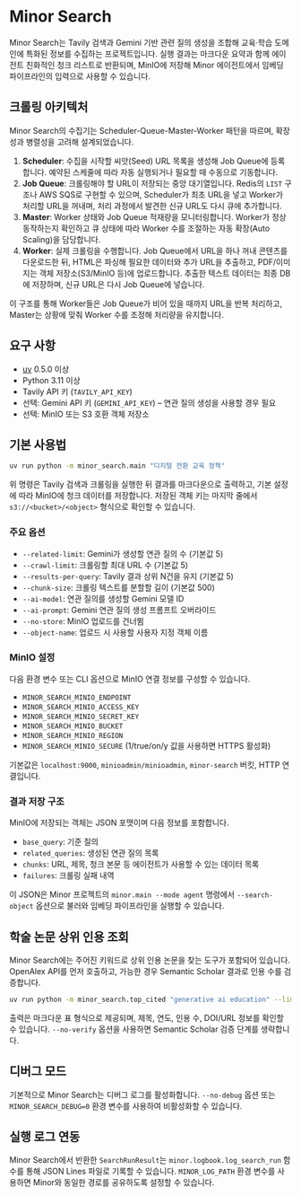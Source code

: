 # Minor Search

Minor Search는 Tavily 검색과 Gemini 기반 관련 질의 생성을 조합해 교육·학습 도메인에 특화된 정보를 수집하는 프로젝트입니다. 실행 결과는 마크다운 요약과 함께 에이전트 친화적인 청크 리스트로 반환되며, MinIO에 저장해 Minor 에이전트에서 임베딩 파이프라인의 입력으로 사용할 수 있습니다.

## 크롤링 아키텍처

Minor Search의 수집기는 Scheduler-Queue-Master-Worker 패턴을 따르며, 확장성과 병렬성을 고려해 설계되었습니다.

1. **Scheduler**: 수집을 시작할 씨앗(Seed) URL 목록을 생성해 Job Queue에 등록합니다. 예약된 스케줄에 따라 자동 실행되거나 필요할 때 수동으로 기동합니다.
2. **Job Queue**: 크롤링해야 할 URL이 저장되는 중앙 대기열입니다. Redis의 `LIST` 구조나 AWS SQS로 구현할 수 있으며, Scheduler가 최초 URL을 넣고 Worker가 처리할 URL을 꺼내며, 처리 과정에서 발견한 신규 URL도 다시 큐에 추가합니다.
3. **Master**: Worker 상태와 Job Queue 적재량을 모니터링합니다. Worker가 정상 동작하는지 확인하고 큐 상태에 따라 Worker 수를 조절하는 자동 확장(Auto Scaling)을 담당합니다.
4. **Worker**: 실제 크롤링을 수행합니다. Job Queue에서 URL을 하나 꺼내 콘텐츠를 다운로드한 뒤, HTML은 파싱해 필요한 데이터와 추가 URL을 추출하고, PDF/이미지는 객체 저장소(S3/MinIO 등)에 업로드합니다. 추출한 텍스트 데이터는 최종 DB에 저장하며, 신규 URL은 다시 Job Queue에 넣습니다.

이 구조를 통해 Worker들은 Job Queue가 비어 있을 때까지 URL을 반복 처리하고, Master는 상황에 맞춰 Worker 수를 조정해 처리량을 유지합니다.

## 요구 사항
- [uv](https://github.com/astral-sh/uv) 0.5.0 이상
- Python 3.11 이상
- Tavily API 키 (`TAVILY_API_KEY`)
- 선택: Gemini API 키 (`GEMINI_API_KEY`) – 연관 질의 생성을 사용할 경우 필요
- 선택: MinIO 또는 S3 호환 객체 저장소

## 기본 사용법
```bash
uv run python -m minor_search.main "디지털 전환 교육 정책"
```

위 명령은 Tavily 검색과 크롤링을 실행한 뒤 결과를 마크다운으로 출력하고, 기본 설정에 따라 MinIO에 청크 데이터를 저장합니다. 저장된 객체 키는 마지막 줄에서 `s3://<bucket>/<object>` 형식으로 확인할 수 있습니다.

### 주요 옵션
- `--related-limit`: Gemini가 생성할 연관 질의 수 (기본값 5)
- `--crawl-limit`: 크롤링할 최대 URL 수 (기본값 5)
- `--results-per-query`: Tavily 결과 상위 N건을 유지 (기본값 5)
- `--chunk-size`: 크롤링 텍스트를 분할할 길이 (기본값 500)
- `--ai-model`: 연관 질의를 생성할 Gemini 모델 ID
- `--ai-prompt`: Gemini 연관 질의 생성 프롬프트 오버라이드
- `--no-store`: MinIO 업로드를 건너뜀
- `--object-name`: 업로드 시 사용할 사용자 지정 객체 이름

### MinIO 설정
다음 환경 변수 또는 CLI 옵션으로 MinIO 연결 정보를 구성할 수 있습니다.

- `MINOR_SEARCH_MINIO_ENDPOINT`
- `MINOR_SEARCH_MINIO_ACCESS_KEY`
- `MINOR_SEARCH_MINIO_SECRET_KEY`
- `MINOR_SEARCH_MINIO_BUCKET`
- `MINOR_SEARCH_MINIO_REGION`
- `MINOR_SEARCH_MINIO_SECURE` (1/true/on/y 값을 사용하면 HTTPS 활성화)

기본값은 `localhost:9000`, `minioadmin/minioadmin`, `minor-search` 버킷, HTTP 연결입니다.

### 결과 저장 구조
MinIO에 저장되는 객체는 JSON 포맷이며 다음 정보를 포함합니다.
- `base_query`: 기준 질의
- `related_queries`: 생성된 연관 질의 목록
- `chunks`: URL, 제목, 청크 본문 등 에이전트가 사용할 수 있는 데이터 목록
- `failures`: 크롤링 실패 내역

이 JSON은 Minor 프로젝트의 `minor.main --mode agent` 명령에서 `--search-object` 옵션으로 불러와 임베딩 파이프라인을 실행할 수 있습니다.

## 학술 논문 상위 인용 조회
Minor Search에는 주어진 키워드로 상위 인용 논문을 찾는 도구가 포함되어 있습니다. OpenAlex API를 먼저 호출하고, 가능한 경우 Semantic Scholar 결과로 인용 수를 검증합니다.

```bash
uv run python -m minor_search.top_cited "generative ai education" --limit 5
```

출력은 마크다운 표 형식으로 제공되며, 제목, 연도, 인용 수, DOI/URL 정보를 확인할 수 있습니다. `--no-verify` 옵션을 사용하면 Semantic Scholar 검증 단계를 생략합니다.

## 디버그 모드
기본적으로 Minor Search는 디버그 로그를 활성화합니다. `--no-debug` 옵션 또는 `MINOR_SEARCH_DEBUG=0` 환경 변수를 사용하여 비활성화할 수 있습니다.

## 실행 로그 연동
Minor Search에서 반환한 `SearchRunResult`는 `minor.logbook.log_search_run` 함수를 통해 JSON Lines 파일로 기록할 수 있습니다. `MINOR_LOG_PATH` 환경 변수를 사용하면 Minor와 동일한 경로를 공유하도록 설정할 수 있습니다.
